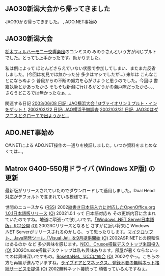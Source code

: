 ## JAO30新潟大会から帰ってきました

JAO30から帰ってきました。 , ADO.NET事始め






## JAO30新潟大会


[栃木フィルハーモニー交響楽団](http://tochi-phil.hoops.ne.jp/)のコンミスの みのりさんという方が同じプルトでした。とっても上手かったです。助かりました。

私は例によって ほとんどさらえていない状態で参加してしまい、またまた反省しました。(今回は初見では無かった分
多少はマシでしたが…)
来年は こんなことにならぬよう 普段からの不断の努力を心がけようと思うのでした。今回は
書籍執筆とかあったから そもそも新潟に行けるかどうかの瀬戸際だったから、、、さらうどころでは無かったなぁ…。

関連する日記
[2003/06/08 日記: JAO横浜大会 1stヴァイオリン１プルト・インをゲット！](../2003/ig030608.html)
  [2003/02/22 日記: JAO横浜予備調査](../2003/ig030222.html)
  [2002/03/31 日記: JAO30はダフニスとクローエで出ようかと…](ig020331.html)


## ADO.NET事始め


C#.NETによる ADO.NET操作の一通りを検証しました。いつか資料をまとめなくては…。

## Matrox G400-550用ドライバ (Windows XP版) の更新


最新版がリリースされていたのでダウンロードして適用しました。Dual Head 対応がデフォルトで含まれている模様です。



世間のニュースから ([RSS](ig020806-news.xml)) 2002[縦書き日本語入力に対応したOpenOffice.org 1.0.1日本語版リリース](http://linux.ascii24.com/linux/news/today/2002/08/05/637725-000.html) [(O)](http://linux.ascii24.com/linux/news/today/2002/08/05/637725-000.html) 20021.0.1 って 日本語対応も その更新内容に含まれていたのですね。地道に頑張って欲しいです。[「Windows .NET Server日本語版」RC1公開](http://www.zdnet.co.jp/news/0208/05/njbt_05.html) [(O)](http://www.zdnet.co.jp/news/0208/05/njbt_05.html) 2002RCリリースとなると さすがに近い将来に Windows .NET Serverがリリースされるのかしら、って思ったりします。[マイクロソフト、Java開発ツール「Visual J#」を9月提供開始](http://www.watch.impress.co.jp/pc/docs/2002/0801/ms.htm) [(O)](http://www.watch.impress.co.jp/pc/docs/2002/0801/ms.htm) 2002ASP.NETとの親和性はあるのか など 多少興味を感じます。[NEC、Crusoe搭載デスクトップ米国投入](http://www.zdnet.co.jp/news/0208/06/nebt_06.html) [(O)](http://www.zdnet.co.jp/news/0208/06/nebt_06.html) 2002Crusoe搭載デスクトップは私も興味あります。部屋が暑くならないってのは興味深いですもの。[RosettaNet、UCCに統合](http://www.zdnet.co.jp/news/0208/06/nebt_05.html) [(O)](http://www.zdnet.co.jp/news/0208/06/nebt_05.html) 2002ややっ。こちらの方も再編が進んでいますね。[ライブドアとマネックス、登録不要の無料ネット接続サービスを提供](http://www.zdnet.co.jp/news/0208/05/njbt_11.html) [(O)](http://www.zdnet.co.jp/news/0208/05/njbt_11.html) 2002無料ネット接続って 頑張っているんですねぇ。